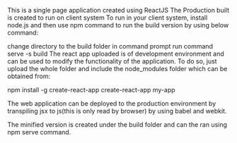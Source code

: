 This is a single page application created using ReactJS The Production built is created to run on client system To run in your client system, install node.js and then use npm command to run the build version by using below command:

change directory to the build folder in command prompt
run command serve -s build
The react app uploaded is of development environment and can be used to modify the functionality of the application. To do so, just upload the whole folder and include the node_modules folder which can be obtained from:

npm install -g create-react-app create-react-app my-app

The web application can be deployed to the production environment by transpiling jsx to js(this is only read by browser) by using babel and webkit.

The minified version is created under the build folder and can the ran using npm serve command.
